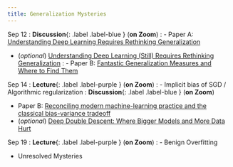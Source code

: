 ```yaml
---
title: Generalization Mysteries
---
```


Sep 12
: **Discussion**{: .label .label-blue } (**on Zoom**)
: - Paper A: [Understanding Deep Learning Requires Rethinking Generalization](https://arxiv.org/abs/1611.03530)
  - (_optional_) [Understanding Deep Learning (Still) Requires Rethinking Generalization](https://cacm.acm.org/magazines/2021/3/250713-understanding-deep-learning-still-requires-rethinking-generalization/fulltext)
: - Paper B: [Fantastic Generalization Measures and Where to Find Them](https://arxiv.org/abs/1912.02178)

Sep 14
: **Lecture**{: .label .label-purple } (**on Zoom**)
: - Implicit bias of SGD / Algorithmic regularization
: **Discussion**{: .label .label-blue } (**on Zoom**)
 - Paper B: [Reconciling modern machine-learning practice and the classical bias-variance tradeoff](https://arxiv.org/pdf/1812.11118.pdf)
 - (_optional_) [Deep Double Descent: Where Bigger Models and More Data Hurt](https://arxiv.org/abs/1912.02292)

Sep 19
: **Lecture**{: .label .label-purple } (**on Zoom**)
: - Benign Overfitting
  - Unresolved Mysteries
